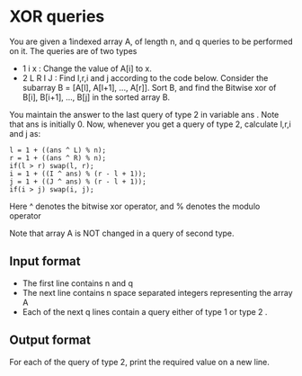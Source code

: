 # XOR queries

You are given a 1indexed array A, of length n, and q queries to be performed on it. The queries are of two types

- 1 i x : Change the value of A[i] to x.
- 2 L R I J : Find l,r,i and j according to the code below. Consider the subarray B = [A[l], A[l+1], ..., A[r]]. Sort B, and find the Bitwise xor of B[i], B[i+1], ..., B[j] in the sorted array B.

You maintain the answer to the last query of type 2 in variable ans . Note that ans is initially 0. Now, whenever you get a query of type 2, calculate l,r,i and j as:

    l = 1 + ((ans ^ L) % n);
    r = 1 + ((ans ^ R) % n);
    if(l > r) swap(l, r);
    i = 1 + ((I ^ ans) % (r - l + 1));
    j = 1 + ((J ^ ans) % (r - l + 1));
    if(i > j) swap(i, j);

Here ^ denotes the bitwise xor operator, and % denotes the modulo operator

Note that array A is NOT changed in a query of second type.

## Input format

- The first line contains n and q
- The next line contains n space separated integers representing the array A
- Each of the next q lines contain a query either of type 1 or type 2 .

## Output format

For each of the query of type 2, print the required value on a new line.
